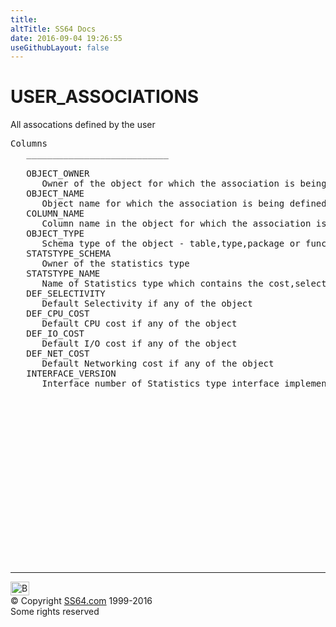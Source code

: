 ```yaml
---
title:
altTitle: SS64 Docs
date: 2016-09-04 19:26:55
useGithubLayout: false
---
```

<!-- #BeginLibraryItem "/Library/head_orad.lbi" --><!-- #EndLibraryItem --><h1>USER_ASSOCIATIONS </h1><p> All assocations defined by the user </p> 
 
<pre>Columns
   ___________________________
 
   OBJECT_OWNER
      Owner of the object for which the association is being defined
   OBJECT_NAME
      Object name for which the association is being defined
   COLUMN_NAME
      Column name in the object for which the association is being defined
   OBJECT_TYPE
      Schema type of the object - table,type,package or function
   STATSTYPE_SCHEMA
      Owner of the statistics type
   STATSTYPE_NAME
      Name of Statistics type which contains the cost,selectivity or stats funcs
   DEF_SELECTIVITY
      Default Selectivity if any of the object
   DEF_CPU_COST
      Default CPU cost if any of the object
   DEF_IO_COST
      Default I/O cost if any of the object
   DEF_NET_COST
      Default Networking cost if any of the object
   INTERFACE_VERSION
      Interface number of Statistics type interface implemented

</pre><!-- #BeginLibraryItem "/Library/foot_orad.lbi" --><p>
<!-- oracle-footer -->
<ins class="adsbygoogle" style="display:inline-block;width:300px;height:250px" data-ad-client="ca-pub-6140977852749469" data-ad-slot="4275490898"></ins>
<script>
(adsbygoogle = window.adsbygoogle || []).push({});
</script></p>
<hr>
<div id="bl" class="footer"><a href="USER_ASSOCIATIONS.html#"><img src="../images/top.png" width="30" height="22" alt="Back to the Top"></a></div>
<div id="br" class="footer, tagline">© Copyright <a href="../index.html">SS64.com</a> 1999-2016<br>
Some rights reserved</div>
<!-- #EndLibraryItem -->

